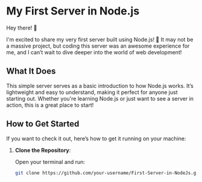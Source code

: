 # My First Server in Node.js

Hey there! 👋

I'm excited to share my very first server built using Node.js! 🎉 It may not be a massive project, but coding this server was an awesome experience for me, and I can’t wait to dive deeper into the world of web development!

## What It Does

This simple server serves as a basic introduction to how Node.js works. It’s lightweight and easy to understand, making it perfect for anyone just starting out. Whether you're learning Node.js or just want to see a server in action, this is a great place to start!

## How to Get Started

If you want to check it out, here’s how to get it running on your machine:

1. **Clone the Repository**:

   Open your terminal and run:

   ```bash
   git clone https://github.com/your-username/First-Server-in-NodeJs.git

